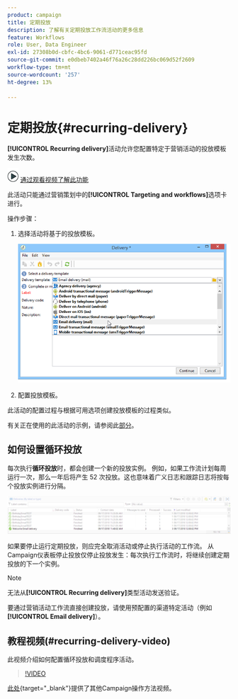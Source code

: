 ```yaml
---
product: campaign
title: 定期投放
description: 了解有关定期投放工作流活动的更多信息
feature: Workflows
role: User, Data Engineer
exl-id: 27308b0d-cbfc-4bc6-9061-d771ceac95fd
source-git-commit: e0dbeb7402a46f76a26c28dd226bc069d52f2609
workflow-type: tm+mt
source-wordcount: '257'
ht-degree: 13%

---
```


# 定期投放{#recurring-delivery}



**[!UICONTROL Recurring delivery]**&#x200B;活动允许您配置特定于营销活动的投放模板发生次数。

![](assets/do-not-localize/how-to-video.png) [通过观看视频了解此功能](#recurring-delivery-video)

此活动只能通过营销策划中的&#x200B;**[!UICONTROL Targeting and workflows]**&#x200B;选项卡进行。

操作步骤：

1. 选择活动将基于的投放模板。

   ![](assets/recurring_delivery_001.png)

1. 配置投放模板。

此活动的配置过程与根据可用选项创建投放模板的过程类似。

有关正在使用的此活动的示例，请参阅此[部分](send-a-birthday-email.md#creating-a-recurring-delivery-in-a-targeting-workflow)。

## 如何设置循环投放

每次执行&#x200B;**循环投放**&#x200B;时，都会创建一个新的投放实例。 例如，如果工作流计划每周运行一次，那么一年后将产生 52 次投放。这也意味着广义日志和跟踪日志将按每个投放实例进行分隔。

![循环投放](assets/delivery_recurring.jpg)

如果要停止运行定期投放，则应完全取消活动或停止执行活动的工作流。 从Campaign仪表板停止投放仅停止投放发生：每次执行工作流时，将继续创建定期投放的下一个实例。

>[!NOTE]
>
>无法从&#x200B;**[!UICONTROL Recurring delivery]**&#x200B;类型活动发送验证。
> 
>要通过营销活动工作流直接创建投放，请使用预配置的渠道特定活动（例如&#x200B;**[!UICONTROL Email delivery]**）。

## 教程视频(#recurring-delivery-video)

此视频介绍如何配置循环投放和调度程序活动。

>[!VIDEO](https://video.tv.adobe.com/v/25040?quality=12)

[此处](https://experienceleague.adobe.com/docs/campaign-learn/tutorials/getting-started/introduction-to-adobe-campaign.html?lang=zh-Hans){target="_blank"}提供了其他Campaign操作方法视频。
